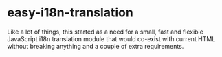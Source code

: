 # easy-i18n-translation
Like a lot of things, this started as a need for a small, fast and flexible JavaScript i18n translation module that would co-exist with current HTML without breaking anything and a couple of extra requirements.
